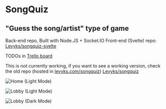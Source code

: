 # SongQuiz

## "Guess the song/artist" type of game

Back-end repo, Built with Node.JS + Socket.IO
Front-end (Svelte) repo: [Levyks/songquiz-svelte](https://github.com/Levyks/songquiz-svelte)

TODOs in [Trello board](https://trello.com/b/MrgPAn1e/songquiz) 

This is not currently working, if you want to see a working version, check the old repo (hosted in [levyks.com/songquiz](https://levyks.com/songquiz)) [Levyks/songquiz](https://github.com/Levyks/songquiz)

![Home (Light Mode)](https://i.imgur.com/79nh92P.png)

![Lobby (Light Mode)](https://i.imgur.com/O43Q90u.png)

![Lobby (Dark Mode)](https://i.imgur.com/vEHXNLj.png)
